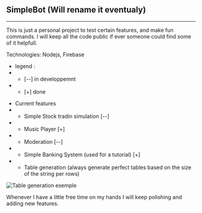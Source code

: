 ## SimpleBot (Will rename it eventualy)
------------
This is just a personal project to test certain features, and make fun commands.
I will keep all the code public if ever someone could find some of it helpfull.

Technologies: Nodejs, Firebase
- legend : 
-  - [--] in developpemnt 
-  - [+] done
* Current features
* * Simple Stock tradin simulation [--]
* * Music Player [+]
* * Moderation [--]
* * Simple Banking System (used for a tutorial) [+]
* * Table generation (always generate perfect tables based on the size of the string per rows)

![Table generation exemple](https://i.imgur.com/sRpT47y.png)

Whenever I have a little free time on my hands I will keep polishing and adding new features.